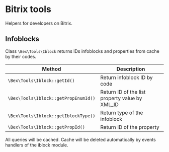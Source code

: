# Bitrix tools
Helpers for developers on Bitrix.

## Infoblocks

Class `\Bex\Tools\Iblock` returns IDs infoblocks and properties from cache by their codes.

Method | Description
------ | -----------
`\Bex\Tools\Iblock::getId()` | Return infoblock ID by code
`\Bex\Tools\Iblock::getPropEnumId()` | Return ID of the list property value by XML_ID
`\Bex\Tools\Iblock::getIblockType()` | Return type of the infoblock
`\Bex\Tools\Iblock::getPropId()` | Return ID of the property

All queries will be cached. Cache will be deleted automatically by events handlers of the iblock module.
